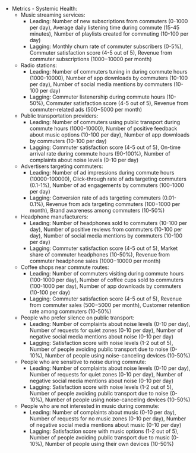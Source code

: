 - Metrics - Systemic Health:
    -   Music streaming services:
        -   Leading: Number of new subscriptions from commuters (0-1000 per day), Average daily listening time during commute (15-45 minutes), Number of playlists created for commuting (10-100 per day)
        -   Lagging: Monthly churn rate of commuter subscribers (0-5%), Commuter satisfaction score (4-5 out of 5), Revenue from commuter subscriptions ($1000-$10000 per month)
    -   Radio stations:
        -   Leading: Number of commuters tuning in during commute hours (1000-10000), Number of app downloads by commuters (10-100 per day), Number of social media mentions by commuters (10-100 per day)
        -   Lagging: Commuter listenership during commute hours (10-50%), Commuter satisfaction score (4-5 out of 5), Revenue from commuter-related ads ($500-$5000 per month)
    -   Public transportation providers:
        -   Leading: Number of commuters using public transport during commute hours (1000-10000), Number of positive feedback about music options (10-100 per day), Number of app downloads by commuters (10-100 per day)
        -   Lagging: Commuter satisfaction score (4-5 out of 5), On-time arrival rate during commute hours (90-100%), Number of complaints about noise levels (0-10 per day)
    -   Advertisers targeting commuters:
        -   Leading: Number of ad impressions during commute hours (10000-100000), Click-through rate of ads targeting commuters (0.1-1%), Number of ad engagements by commuters (100-1000 per day)
        -   Lagging: Conversion rate of ads targeting commuters (0.01-0.1%), Revenue from ads targeting commuters ($100-$1000 per month), Brand awareness among commuters (10-50%)
    -   Headphone manufacturers:
        -   Leading: Number of headphones sold to commuters (10-100 per day), Number of positive reviews from commuters (10-100 per day), Number of social media mentions by commuters (10-100 per day)
        -   Lagging: Commuter satisfaction score (4-5 out of 5), Market share of commuter headphones (10-50%), Revenue from commuter headphone sales ($1000-$10000 per month)
    -   Coffee shops near commute routes:
        -   Leading: Number of commuters visiting during commute hours (100-1000 per day), Number of coffee cups sold to commuters (100-1000 per day), Number of app downloads by commuters (10-100 per day)
        -   Lagging: Commuter satisfaction score (4-5 out of 5), Revenue from commuter sales ($500-$5000 per month), Customer retention rate among commuters (10-50%)
    -   People who prefer silence on public transport:
        -   Leading: Number of complaints about noise levels (0-10 per day), Number of requests for quiet zones (0-10 per day), Number of negative social media mentions about noise (0-10 per day)
        -   Lagging: Satisfaction score with noise levels (1-2 out of 5), Number of people avoiding public transport due to noise (0-10%), Number of people using noise-canceling devices (10-50%)
    -   People who are sensitive to noise during commute:
        -   Leading: Number of complaints about noise levels (0-10 per day), Number of requests for quiet zones (0-10 per day), Number of negative social media mentions about noise (0-10 per day)
        -   Lagging: Satisfaction score with noise levels (1-2 out of 5), Number of people avoiding public transport due to noise (0-10%), Number of people using noise-canceling devices (10-50%)
    -   People who are not interested in music during commute:
        -   Leading: Number of complaints about music (0-10 per day), Number of requests for no music zones (0-10 per day), Number of negative social media mentions about music (0-10 per day)
        -   Lagging: Satisfaction score with music options (1-2 out of 5), Number of people avoiding public transport due to music (0-10%), Number of people using their own devices (10-50%)
